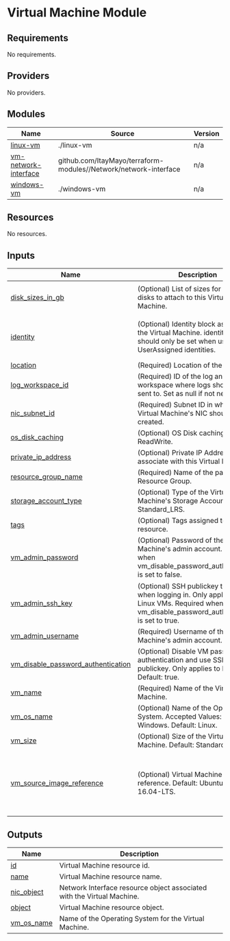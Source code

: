 <!-- BEGIN_TF_DOCS -->
# Virtual Machine Module

## Requirements

No requirements.

## Providers

No providers.

## Modules

| Name | Source | Version |
|------|--------|---------|
| <a name="module_linux-vm"></a> [linux-vm](#module\_linux-vm) | ./linux-vm | n/a |
| <a name="module_vm-network-interface"></a> [vm-network-interface](#module\_vm-network-interface) | github.com/ItayMayo/terraform-modules//Network/network-interface | n/a |
| <a name="module_windows-vm"></a> [windows-vm](#module\_windows-vm) | ./windows-vm | n/a |

## Resources

No resources.

## Inputs

| Name | Description | Type | Default | Required |
|------|-------------|------|---------|:--------:|
| <a name="input_disk_sizes_in_gb"></a> [disk\_sizes\_in\_gb](#input\_disk\_sizes\_in\_gb) | (Optional) List of sizes for additional disks to attach to this Virtual Machine. | `list(number)` | <pre>[<br>  -1<br>]</pre> | no |
| <a name="input_identity"></a> [identity](#input\_identity) | (Optional) Identity block assigned to the Virtual Machine. identity\_ids field should only be set when using UserAssigned identities. | <pre>object({<br>    type         = string<br>    identity_ids = optional(list(string))<br>  })</pre> | `null` | no |
| <a name="input_location"></a> [location](#input\_location) | (Required) Location of the resource. | `string` | n/a | yes |
| <a name="input_log_workspace_id"></a> [log\_workspace\_id](#input\_log\_workspace\_id) | (Required) ID of the log analytics workspace where logs should be sent to. Set as null if not needed. | `string` | n/a | yes |
| <a name="input_nic_subnet_id"></a> [nic\_subnet\_id](#input\_nic\_subnet\_id) | (Required) Subnet ID in which the Virtual Machine's NIC should be created. | `string` | n/a | yes |
| <a name="input_os_disk_caching"></a> [os\_disk\_caching](#input\_os\_disk\_caching) | (Optional) OS Disk caching. Default: ReadWrite. | `string` | `"ReadWrite"` | no |
| <a name="input_private_ip_address"></a> [private\_ip\_address](#input\_private\_ip\_address) | (Optional) Private IP Address to associate with this Virtual Machine. | `string` | `null` | no |
| <a name="input_resource_group_name"></a> [resource\_group\_name](#input\_resource\_group\_name) | (Required) Name of the parent Resource Group. | `string` | n/a | yes |
| <a name="input_storage_account_type"></a> [storage\_account\_type](#input\_storage\_account\_type) | (Optional) Type of the Virtual Machine's Storage Account. Default: Standard\_LRS. | `string` | `"Standard_LRS"` | no |
| <a name="input_tags"></a> [tags](#input\_tags) | (Optional) Tags assigned to the resource. | `map(string)` | `null` | no |
| <a name="input_vm_admin_password"></a> [vm\_admin\_password](#input\_vm\_admin\_password) | (Optional) Password of the Virtual Machine's admin account. Required when vm\_disable\_password\_authentication is set to false. | `string` | `null` | no |
| <a name="input_vm_admin_ssh_key"></a> [vm\_admin\_ssh\_key](#input\_vm\_admin\_ssh\_key) | (Optional) SSH publickey to use when logging in. Only applies to Linux VMs. Required when vm\_disable\_password\_authentication is set to true. | <pre>object({<br>    username   = string<br>    public_key = string<br>  })</pre> | `null` | no |
| <a name="input_vm_admin_username"></a> [vm\_admin\_username](#input\_vm\_admin\_username) | (Required) Username of the Virtual Machine's admin account. | `string` | n/a | yes |
| <a name="input_vm_disable_password_authentication"></a> [vm\_disable\_password\_authentication](#input\_vm\_disable\_password\_authentication) | (Optional) Disable VM password authentication and use SSH publickey. Only applies to Linux VMs. Default: true. | `bool` | `true` | no |
| <a name="input_vm_name"></a> [vm\_name](#input\_vm\_name) | (Required) Name of the Virtual Machine. | `string` | n/a | yes |
| <a name="input_vm_os_name"></a> [vm\_os\_name](#input\_vm\_os\_name) | (Optional) Name of the Operating System. Accepted Values: Linux, Windows. Default: Linux. | `string` | `"Linux"` | no |
| <a name="input_vm_size"></a> [vm\_size](#input\_vm\_size) | (Optional) Size of the Virtual Machine. Default: Standard\_D2s\_v3. | `string` | `"Standard_D2s_v3"` | no |
| <a name="input_vm_source_image_reference"></a> [vm\_source\_image\_reference](#input\_vm\_source\_image\_reference) | (Optional) Virtual Machine OS image reference. Default: UbuntuServer 16.04-LTS. | <pre>object({<br>    publisher = string<br>    offer     = string<br>    sku       = string<br>    version   = string<br>  })</pre> | <pre>{<br>  "offer": "UbuntuServer",<br>  "publisher": "Canonical",<br>  "sku": "16.04-LTS",<br>  "version": "latest"<br>}</pre> | no |

## Outputs

| Name | Description |
|------|-------------|
| <a name="output_id"></a> [id](#output\_id) | Virtual Machine resource id. |
| <a name="output_name"></a> [name](#output\_name) | Virtual Machine resource name. |
| <a name="output_nic_object"></a> [nic\_object](#output\_nic\_object) | Network Interface resource object associated with the Virtual Machine. |
| <a name="output_object"></a> [object](#output\_object) | Virtual Machine resource object. |
| <a name="output_vm_os_name"></a> [vm\_os\_name](#output\_vm\_os\_name) | Name of the Operating System for the Virtual Machine. |
<!-- END_TF_DOCS -->